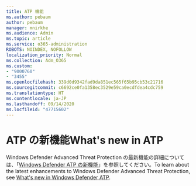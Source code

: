 ```yaml
---
title: ATP 機能
ms.author: pebaum
author: pebaum
manager: mnirkhe
ms.audience: Admin
ms.topic: article
ms.service: o365-administration
ROBOTS: NOINDEX, NOFOLLOW
localization_priority: Normal
ms.collection: Adm_O365
ms.custom:
- "9000760"
- "3455"
ms.openlocfilehash: 339d0d9342fad9da851ec565f65b95cb53c21716
ms.sourcegitcommit: c6692ce0fa1358ec3529e59ca0ecdfdea4cdc759
ms.translationtype: HT
ms.contentlocale: ja-JP
ms.lasthandoff: 09/14/2020
ms.locfileid: "47715602"
---
```

# <a name="whats-new-in-atp"></a><span data-ttu-id="66d74-102">ATP の新機能</span><span class="sxs-lookup"><span data-stu-id="66d74-102">What's new in ATP</span></span>

<span data-ttu-id="66d74-103">Windows Defender Advanced Threat Protection の最新機能の詳細については、「[Windows Defender ATP の新機能](https://www.microsoft.com/security/blog/2018/11/15/whats-new-in-windows-defender-atp/)」を参照してください。</span><span class="sxs-lookup"><span data-stu-id="66d74-103">To learn about the latest enhancements to Windows Defender Advanced Threat Protection, see [What's new in Windows Defender ATP](https://www.microsoft.com/security/blog/2018/11/15/whats-new-in-windows-defender-atp/).</span></span>